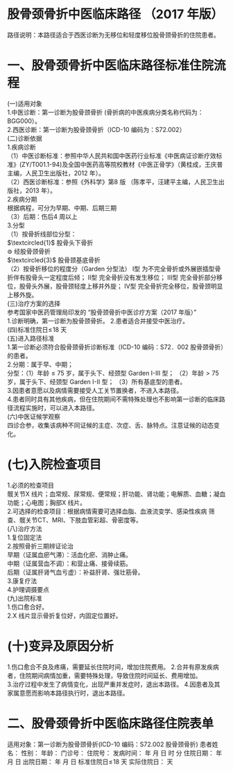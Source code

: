 # 股骨颈骨折中医临床路径 （2017 年版）  
路径说明：本路径适合于西医诊断为无移位和轻度移位股骨颈骨折的住院患者。  
# 一、股骨颈骨折中医临床路径标准住院流程  
(一)适用对象  
1.中医诊断：第一诊断为股骨颈骨折 (骨折病的中医疾病分类名称代码为：BGG000）。  
2.西医诊断：第一诊断为股骨颈骨折（ICD-10 编码为：S72.002）  
(二)诊断依据  
1.疾病诊断  
（1）中医诊断标准：参照中华人民共和国中医药行业标准《中医病证诊断疗效标准》(ZY/T001.1-94)及全国中医药高等院校教材《中医正骨学》（黄桂成，王庆普主编，人民卫生出版社，2012 年）。  
（2）西医诊断标准：参照《外科学》第8 版 （陈孝平，汪建平主编，人民卫生出版社，2013 年）。  
2.疾病分期  
根据病程，可分为早期、中期、后期三期  
（3）后期：伤后4 周以上  
3.分型  
（1）按骨折线部位分型：  
$\textcircled{1}$ 股骨头下骨折  
$\circledcirc$ 经股骨颈骨折  
$\textcircled{3}$ 股骨颈基底骨折  
（2）按骨折移位的程度分（Garden 分型法） Ⅰ型  为不完全骨折或外展嵌插型骨折伴有股骨头一定程度后倾； Ⅱ型  完全骨折没有发生移位； Ⅲ型  完全骨折部分移位，股骨头外展，股骨颈轻度上移并外旋； Ⅳ型  完全骨折完全移位，股骨颈明显上移外旋。  
(三)治疗方案的选择  
参考国家中医药管理局印发的 “股骨颈骨折中医诊疗方案（2017 年版）”  
1.诊断明确，第一诊断为股骨颈骨折。 2.患者适合并接受中医治疗。  
(四)标准住院日$\leqslant\!18$ 天  
(五)进入路径标准  
1.第一诊断必须符合股骨颈骨折诊断标准（ICD-10 编码：S72．002 股骨颈骨折）的患者。  
2.分期：属于早、中期；  
分型：（1）年龄${\leqslant}75$ 岁，属于头下、经颈型 Garden I-III 型； （2）年龄$>75$ 岁，属于头下、经颈型 Garden I-II 型； （3）所有基底型的患者。  
3.因患者意愿以及病情需要接受人工关节置换者，不进入本路径。  
4.患者同时具有其他疾病，但在住院期间不需特殊处理也不影响第一诊断的临床路径流程实施时，可以进入本路径。  
(六)中医证候学观察  
四诊合参，收集该病种不同证候的主症、次症、舌、脉特点。注意证候的动态变化。  
# (七)入院检查项目  
1.必须的检查项目  
髋关节X 线片；血常规、尿常规、便常规；肝功能、肾功能；电解质、血糖；凝血功能；心电图；胸部X 线片。  
2.可选择的检查项目：根据病情需要可选择血脂、血液流变学、感染性疾病 筛查、髋关节CT、MRI、下肢血管彩超、骨密度等。  
(八)治疗方法  
1.复位固定法  
2.按照骨折三期辨证论治  
早期（证属血瘀气滞）：活血化瘀、消肿止痛。  
中期（证属营血不调）：和营止痛、接骨续筋。  
后期（证属肝肾气血亏虚）：补益肝肾、强壮筋骨。  
3.康复疗法  
4.护理调摄要点  
(九)出院标准  
1.伤口愈合好。  
2.X 线片显示骨折复位好，内固定位置好。  
# (十)变异及原因分析  
1.伤口愈合不良及疼痛，需要延长住院时间，增加住院费用。 2.合并有原发疾病者，住院期间病情加重，需要特殊处理，导致住院时间延长、费用增加。  
3.治疗过程中发生了病情变化，出现严重并发症时，退出本路径。 4.因患者及其家属意愿而影响本路径执行时，退出本路径。  
# 二、股骨颈骨折中医临床路径住院表单  
适用对象：第一诊断为股骨颈骨折(ICD-10 编码：S72.002 股骨颈骨折) 患者姓名：          性别：    年龄：    门诊号：         住院号：            发病时间：   年  月  日  时  分  住院日期：   年  月  日 出院日期：   年  月   日 标准住院日$\leqslant\!18$ 天                实际住院日：     天  
